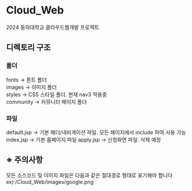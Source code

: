 # Cloud_Web
2024 동의대학교 클라우드웹개발 프로젝트

<h2>디렉토리 구조</h2>
<h3>폴더</h3>
fonts -> 폰트 폴더 <br>
images -> 이미지 폴더 <br>
styles -> CSS 스타일 폴더. 현재 nav3 적용중 <br>
community -> 커뮤니티 페이지 폴더 <br>
<h3>파일</h3>
default.jsp -> 기본 헤더/네비게이션 파일. 모든 페이지에서 include 하여 사용 가능 <br>
index.jsp -> 기본 홈페이지 파일
apply.jsp -> 신청화면 파일. 삭제 예정

<h2> ※ 주의사항 </h2>
모든 소스코드 및 이미지 파일은 다음과 같은 절대경로 형태로 표기해야 합니다 <br>
ex) /Cloud_Web/images/google.png
